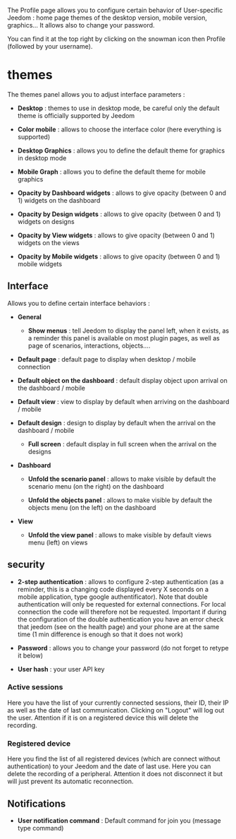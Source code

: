 The Profile page allows you to configure certain behavior of
User-specific Jeedom : home page themes of the
desktop version, mobile version, graphics… It allows
also to change your password.

You can find it at the top right by clicking on the snowman icon
then Profile (followed by your username).

themes
======

The themes panel allows you to adjust interface parameters :

-   **Desktop** : themes to use in desktop mode, be careful only the
    default theme is officially supported by Jeedom

-   **Color mobile** : allows to choose the interface color
    (here everything is supported)

-   **Desktop Graphics** : allows you to define the default theme for
    graphics in desktop mode

-   **Mobile Graph** : allows you to define the default theme for
    mobile graphics

-   **Opacity by Dashboard widgets** : allows to give opacity
    (between 0 and 1) widgets on the dashboard

-   **Opacity by Design widgets** : allows to give opacity
    (between 0 and 1) widgets on designs

-   **Opacity by View widgets** : allows to give opacity (between
    0 and 1) widgets on the views

-   **Opacity by Mobile widgets** : allows to give opacity
    (between 0 and 1) mobile widgets

Interface
---------

Allows you to define certain interface behaviors :

-   **General**

    -   **Show menus** : tell Jeedom to display the panel
        left, when it exists, as a reminder this panel is
        available on most plugin pages, as well as
        page of scenarios, interactions, objects….

-   **Default page** : default page to display when
    desktop / mobile connection

-   **Default object on the dashboard** : default display object
    upon arrival on the dashboard / mobile

-   **Default view** : view to display by default when arriving on
    the dashboard / mobile

-   **Default design** : design to display by default when
    the arrival on the dashboard / mobile

    -   **Full screen** : default display in full screen when
        the arrival on the designs

-   **Dashboard**

    -   **Unfold the scenario panel** : allows to make visible
        by default the scenario menu (on the right) on the dashboard

    -   **Unfold the objects panel** : allows to make visible by
        default the objects menu (on the left) on the dashboard

-   **View**

    -   **Unfold the view panel** : allows to make visible by
        default views menu (left) on views

security
--------

-   **2-step authentication** : allows to configure
    2-step authentication (as a reminder, this is a changing code
    displayed every X seconds on a mobile application, type
    google authentificator). Note that double authentication will only be requested for external connections. For local connection the code will therefore not be requested. Important if during the configuration of the double authentication you have an error check that jeedom (see on the health page) and your phone are at the same time (1 min difference is enough so that it does not work)

-   **Password** : allows you to change your password (do not
    forget to retype it below)

-   **User hash** : your user API key

### Active sessions

Here you have the list of your currently connected sessions, their ID,
their IP as well as the date of last communication. Clicking on
&quot;Logout&quot; will log out the user. Attention if it is on
a registered device this will delete the recording.

### Registered device

Here you find the list of all registered devices (which are
connect without authentication) to your Jeedom and the date of
last use. Here you can delete the recording of a
peripheral. Attention it does not disconnect it but will just prevent
its automatic reconnection.

Notifications
-------------

-   **User notification command** : Default command for
    join you (message type command)
